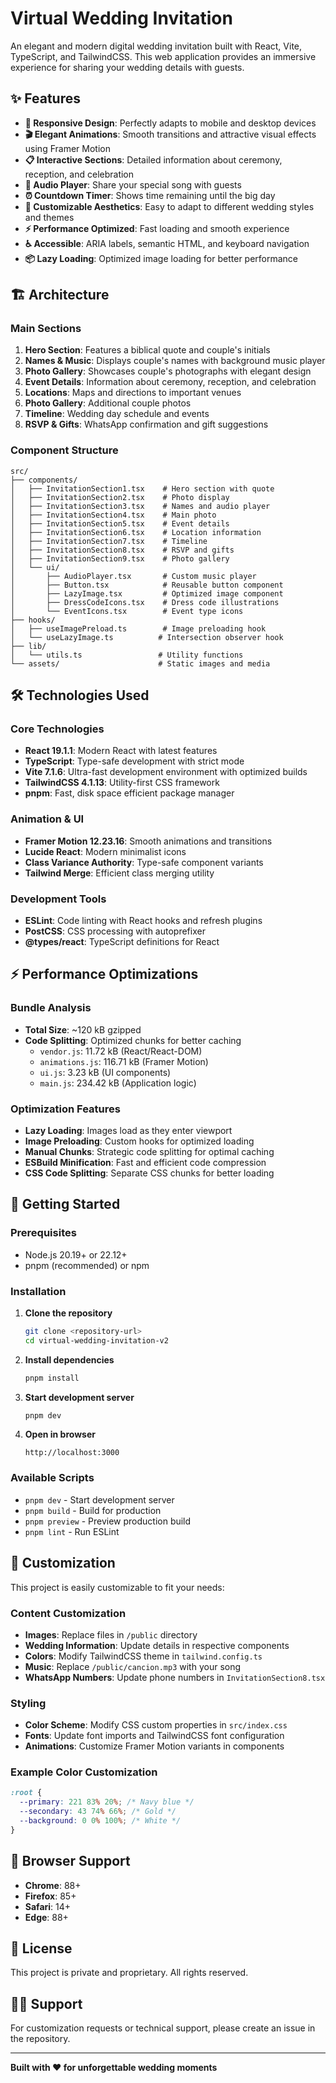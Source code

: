 # Virtual Wedding Invitation

An elegant and modern digital wedding invitation built with React, Vite, TypeScript, and TailwindCSS. This web application provides an immersive experience for sharing your wedding details with guests.

## ✨ Features

- **📱 Responsive Design**: Perfectly adapts to mobile and desktop devices
- **🎬 Elegant Animations**: Smooth transitions and attractive visual effects using Framer Motion
- **📋 Interactive Sections**: Detailed information about ceremony, reception, and celebration
- **🎵 Audio Player**: Share your special song with guests
- **⏰ Countdown Timer**: Shows time remaining until the big day
- **🎨 Customizable Aesthetics**: Easy to adapt to different wedding styles and themes
- **⚡ Performance Optimized**: Fast loading and smooth experience
- **♿ Accessible**: ARIA labels, semantic HTML, and keyboard navigation
- **📦 Lazy Loading**: Optimized image loading for better performance

## 🏗️ Architecture

### Main Sections

1. **Hero Section**: Features a biblical quote and couple's initials
2. **Names & Music**: Displays couple's names with background music player
3. **Photo Gallery**: Showcases couple's photographs with elegant design
4. **Event Details**: Information about ceremony, reception, and celebration
5. **Locations**: Maps and directions to important venues
6. **Photo Gallery**: Additional couple photos
7. **Timeline**: Wedding day schedule and events
8. **RSVP & Gifts**: WhatsApp confirmation and gift suggestions

### Component Structure

```
src/
├── components/
│   ├── InvitationSection1.tsx    # Hero section with quote
│   ├── InvitationSection2.tsx    # Photo display
│   ├── InvitationSection3.tsx    # Names and audio player
│   ├── InvitationSection4.tsx    # Main photo
│   ├── InvitationSection5.tsx    # Event details
│   ├── InvitationSection6.tsx    # Location information
│   ├── InvitationSection7.tsx    # Timeline
│   ├── InvitationSection8.tsx    # RSVP and gifts
│   ├── InvitationSection9.tsx    # Photo gallery
│   └── ui/
│       ├── AudioPlayer.tsx       # Custom music player
│       ├── Button.tsx            # Reusable button component
│       ├── LazyImage.tsx         # Optimized image component
│       ├── DressCodeIcons.tsx    # Dress code illustrations
│       └── EventIcons.tsx        # Event type icons
├── hooks/
│   ├── useImagePreload.ts        # Image preloading hook
│   └── useLazyImage.ts          # Intersection observer hook
├── lib/
│   └── utils.ts                 # Utility functions
└── assets/                      # Static images and media
```

## 🛠️ Technologies Used

### Core Technologies

- **React 19.1.1**: Modern React with latest features
- **TypeScript**: Type-safe development with strict mode
- **Vite 7.1.6**: Ultra-fast development environment with optimized builds
- **TailwindCSS 4.1.13**: Utility-first CSS framework
- **pnpm**: Fast, disk space efficient package manager

### Animation & UI

- **Framer Motion 12.23.16**: Smooth animations and transitions
- **Lucide React**: Modern minimalist icons
- **Class Variance Authority**: Type-safe component variants
- **Tailwind Merge**: Efficient class merging utility

### Development Tools

- **ESLint**: Code linting with React hooks and refresh plugins
- **PostCSS**: CSS processing with autoprefixer
- **@types/react**: TypeScript definitions for React

## ⚡ Performance Optimizations

### Bundle Analysis

- **Total Size**: ~120 kB gzipped
- **Code Splitting**: Optimized chunks for better caching
  - `vendor.js`: 11.72 kB (React/React-DOM)
  - `animations.js`: 116.71 kB (Framer Motion)
  - `ui.js`: 3.23 kB (UI components)
  - `main.js`: 234.42 kB (Application logic)

### Optimization Features

- **Lazy Loading**: Images load as they enter viewport
- **Image Preloading**: Custom hooks for optimized loading
- **Manual Chunks**: Strategic code splitting for optimal caching
- **ESBuild Minification**: Fast and efficient code compression
- **CSS Code Splitting**: Separate CSS chunks for better loading

## 🚀 Getting Started

### Prerequisites

- Node.js 20.19+ or 22.12+
- pnpm (recommended) or npm

### Installation

1. **Clone the repository**

   ```bash
   git clone <repository-url>
   cd virtual-wedding-invitation-v2
   ```

2. **Install dependencies**

   ```bash
   pnpm install
   ```

3. **Start development server**

   ```bash
   pnpm dev
   ```

4. **Open in browser**
   ```
   http://localhost:3000
   ```

### Available Scripts

- `pnpm dev` - Start development server
- `pnpm build` - Build for production
- `pnpm preview` - Preview production build
- `pnpm lint` - Run ESLint

## 🎨 Customization

This project is easily customizable to fit your needs:

### Content Customization

- **Images**: Replace files in `/public` directory
- **Wedding Information**: Update details in respective components
- **Colors**: Modify TailwindCSS theme in `tailwind.config.ts`
- **Music**: Replace `/public/cancion.mp3` with your song
- **WhatsApp Numbers**: Update phone numbers in `InvitationSection8.tsx`

### Styling

- **Color Scheme**: Modify CSS custom properties in `src/index.css`
- **Fonts**: Update font imports and TailwindCSS font configuration
- **Animations**: Customize Framer Motion variants in components

### Example Color Customization

```css
:root {
  --primary: 221 83% 20%; /* Navy blue */
  --secondary: 43 74% 66%; /* Gold */
  --background: 0 0% 100%; /* White */
}
```

## 📱 Browser Support

- **Chrome**: 88+
- **Firefox**: 85+
- **Safari**: 14+
- **Edge**: 88+

## 📝 License

This project is private and proprietary. All rights reserved.

## 🙋‍♂️ Support

For customization requests or technical support, please create an issue in the repository.

---

**Built with ❤️ for unforgettable wedding moments**
